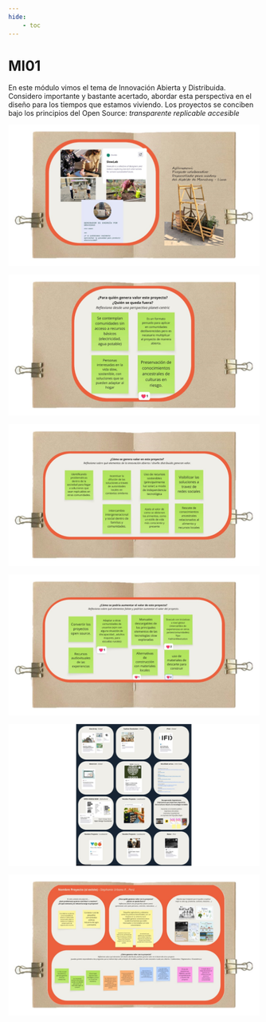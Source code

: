 ```yaml
---
hide:
    - toc
---
```


# MI01

En este módulo vimos el tema de Innovación Abierta y Distribuida.
Considero importante y bastante acertado, abordar esta perspectiva en el diseño para los tiempos que estamos viviendo. 
Los proyectos se conciben bajo los principios del Open Source: *transparente* *replicable* *accesible*

![](../images/MI02/Diapositiva1.JPG)


![](../images/MI02/Diapositiva2.JPG)


![](../images/MI02/Diapositiva3.JPG)


![](../images/MI02/Diapositiva4.JPG)


![](../images/MI02/Diapositiva5.JPG)


![](../images/MI02/Diapositiva6.JPG)